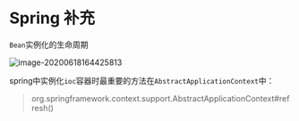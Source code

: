 

# Spring 补充

`Bean`实例化的生命周期

![image-20200618164425813](img/spring补充/image-20200618164425813.png)

spring中实例化`ioc`容器时最重要的方法在`AbstractApplicationContext`中：

>  org.springframework.context.support.AbstractApplicationContext#refresh()